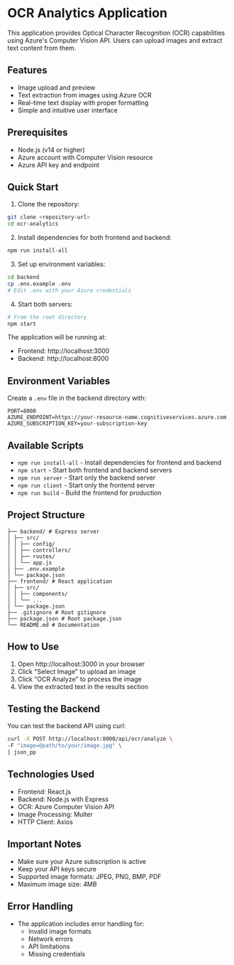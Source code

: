 # OCR Analytics Application

This application provides Optical Character Recognition (OCR) capabilities using Azure's Computer Vision API. Users can upload images and extract text content from them.

## Features
- Image upload and preview
- Text extraction from images using Azure OCR
- Real-time text display with proper formatting
- Simple and intuitive user interface

## Prerequisites
- Node.js (v14 or higher)
- Azure account with Computer Vision resource
- Azure API key and endpoint

## Quick Start

1. Clone the repository:
```bash
git clone <repository-url>
cd ocr-analytics
```

2. Install dependencies for both frontend and backend:
```bash
npm run install-all
```

3. Set up environment variables:
```bash
cd backend
cp .env.example .env
# Edit .env with your Azure credentials
```

4. Start both servers:
```bash
# From the root directory
npm start
```

The application will be running at:
- Frontend: http://localhost:3000
- Backend: http://localhost:8000

## Environment Variables
Create a `.env` file in the backend directory with:
```env
PORT=8000
AZURE_ENDPOINT=https://your-resource-name.cognitiveservices.azure.com
AZURE_SUBSCRIPTION_KEY=your-subscription-key
```

## Available Scripts
- `npm run install-all` - Install dependencies for frontend and backend
- `npm start` - Start both frontend and backend servers
- `npm run server` - Start only the backend server
- `npm run client` - Start only the frontend server
- `npm run build` - Build the frontend for production

## Project Structure
```ocr-analytics/
├── backend/ # Express server
│ ├── src/
│ │ ├── config/
│ │ ├── controllers/
│ │ ├── routes/
│ │ └── app.js
│ ├── .env.example
│ └── package.json
├── frontend/ # React application
│ ├── src/
│ │ ├── components/
│ │ └── ...
│ └── package.json
├── .gitignore # Root gitignore
├── package.json # Root package.json
└── README.md # Documentation
```
## How to Use

1. Open http://localhost:3000 in your browser
2. Click "Select Image" to upload an image
3. Click "OCR Analyze" to process the image
4. View the extracted text in the results section

## Testing the Backend
You can test the backend API using curl:
```bash
curl -X POST http://localhost:8000/api/ocr/analyze \
-F "image=@path/to/your/image.jpg" \
| json_pp
```

## Technologies Used
- Frontend: React.js
- Backend: Node.js with Express
- OCR: Azure Computer Vision API
- Image Processing: Multer
- HTTP Client: Axios

## Important Notes
- Make sure your Azure subscription is active
- Keep your API keys secure
- Supported image formats: JPEG, PNG, BMP, PDF
- Maximum image size: 4MB

## Error Handling
- The application includes error handling for:
  - Invalid image formats
  - Network errors
  - API limitations
  - Missing credentials
 
